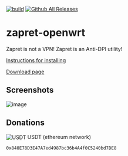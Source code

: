 [![build](https://github.com/remittor/zapret-openwrt/actions/workflows/build.yml/badge.svg)](https://github.com/remittor/zapret-openwrt/releases)  [![Github All Releases](https://img.shields.io/github/downloads/remittor/zapret-openwrt/total.svg)](https://github.com/remittor/zapret-openwrt/releases)
# zapret-openwrt

Zapret is not a VPN! Zapret is an Anti-DPI utility!

[Instructions for installing](https://github.com/remittor/zapret-openwrt/wiki/Installing-zapret‐openwrt-package)

[Download page](https://github.com/remittor/zapret-openwrt/releases)

## Screenshots

![image](https://github.com/user-attachments/assets/b79940b3-6a0d-4310-bd58-e461be004397)

## Donations

<img src=https://cdn-icons-png.flaticon.com/16/14446/14446252.png alt="USDT" style="vertical-align: middle;"/> USDT (ethereum network)
```
0x840E78D3E47A7ed4987bc36b4A4f0C5240bd7DE8
```

